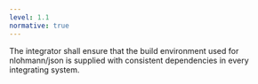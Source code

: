 ```yaml
---
level: 1.1
normative: true
---
```


The integrator shall ensure that the build environment used for nlohmann/json is supplied with consistent dependencies in every integrating system.